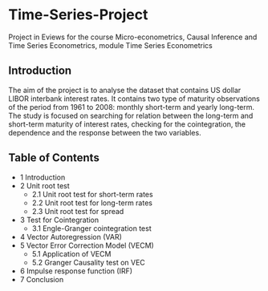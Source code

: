 # Time-Series-Project
Project in Eviews for the course Micro-econometrics, Causal Inference and Time Series Econometrics, module Time Series Econometrics

## Introduction
The aim of the project is to analyse the dataset that contains US dollar LIBOR interbank interest rates. It contains two type of maturity observations of the period from 1961 to 2008: monthly short-term and yearly long-term.
The study is focused on searching for relation between the long-term and short-term maturity of interest rates, checking for the cointegration, the dependence and the response between the two variables.

## Table of Contents

- 1 Introduction
- 2 Unit root test
  - 2.1 Unit root test for short-term rates 
  - 2.2 Unit root test for long-term rates 
  - 2.3 Unit root test for spread
- 3 Test for Cointegration 
  - 3.1 Engle-Granger cointegration test 
- 4 Vector Autoregression (VAR) 
- 5 Vector Error Correction Model (VECM) 
  - 5.1 Application of VECM
  - 5.2 Granger Causality test on VEC 
- 6 Impulse response function (IRF)
- 7 Conclusion
